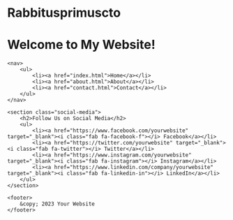 # Rabbitusprimuscto
<!DOCTYPE html>
<html lang="en">
<head>
    <meta charset="UTF-8">
    <meta name="viewport" content="width=device-width, initial-scale=1.0">
    <title>My Website</title>
</head>
<body>
    <h1>Welcome to My Website!</h1>

    <nav>
        <ul>
            <li><a href="index.html">Home</a></li>
            <li><a href="about.html">About</a></li>
            <li><a href="contact.html">Contact</a></li>
        </ul>
    </nav>

    <section class="social-media">
        <h2>Follow Us on Social Media</h2>
        <ul>
            <li><a href="https://www.facebook.com/yourwebsite" target="_blank"><i class="fab fa-facebook-f"></i> Facebook</a></li>
            <li><a href="https://twitter.com/yourwebsite" target="_blank"><i class="fab fa-twitter"></i> Twitter</a></li>
            <li><a href="https://www.instagram.com/yourwebsite" target="_blank"><i class="fab fa-instagram"></i> Instagram</a></li>
            <li><a href="https://www.linkedin.com/company/yourwebsite" target="_blank"><i class="fab fa-linkedin-in"></i> LinkedIn</a></li>
        </ul>
    </section>

    <footer>
        &copy; 2023 Your Website
    </footer>
</body>
</html>
